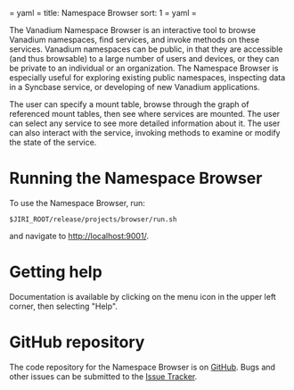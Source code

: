 = yaml =
title: Namespace Browser
sort: 1
= yaml =

The Vanadium Namespace Browser is an interactive tool to browse Vanadium
namespaces, find services, and invoke methods on these services. Vanadium
namespaces can be public, in that they are accessible (and thus browsable) to
a large number of users and devices, or they can be private to an individual
or an organization. The Namespace Browser is especially useful for exploring
existing public namespaces, inspecting data in a Syncbase service,
or developing of new Vanadium applications.

The user can specify a mount table, browse through the graph of referenced
mount tables, then see where services are mounted.
The user can select any service to see more detailed information about it.
The user can also interact with the service,
invoking methods to examine or modify the state of the service.

# Running the Namespace Browser
To use the Namespace Browser, run:
```
$JIRI_ROOT/release/projects/browser/run.sh
```
and navigate to [http://localhost:9001/](http://localhost:9001/).

# Getting help
Documentation is available by clicking on the menu icon in
the upper left corner, then selecting "Help".

# GitHub repository
The code repository for the Namespace Browser is on [GitHub](https://github.com/vanadium/browser).
Bugs and other issues can be submitted to the
[Issue Tracker](https://github.com/vanadium/browser/issues).

